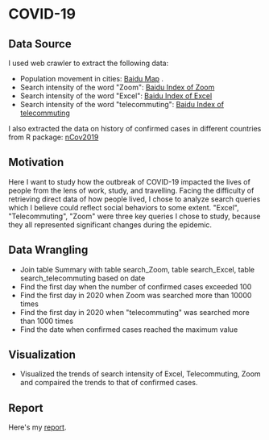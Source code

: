 # COVID-19
## Data Source
I used web crawler to extract the following data:
- Population movement in cities: [Baidu Map](http://qianxi.baidu.com/) .
- Search intensity of the word "Zoom": [Baidu Index of Zoom](http://index.baidu.com/v2/main/index.html#/trend/zoom?words=zoom)
- Search intensity of the word "Excel": [Baidu Index of Excel](http://index.baidu.com/v2/main/index.html#/trend/excel?words=excel)
- Search intensity of the word "telecommuting": [Baidu Index of telecommuting](http://index.baidu.com/v2/main/index.html#/trend/%E8%BF%9C%E7%A8%8B%E5%8A%9E%E5%85%AC?words=%E8%BF%9C%E7%A8%8B%E5%8A%9E%E5%85%AC)

I also extracted the data on history of confirmed cases in different countries from R package: [nCov2019](https://github.com/canghailan/Wuhan-2019-nCoV)

## Motivation
Here I want to study how the outbreak of COVID-19 impacted the lives of people from the lens of work, study, and travelling.
Facing the difficulty of retrieving direct data of how people lived, I chose to analyze search queries which I believe could reflect social behaviors to some extent. "Excel", "Telecommuting", "Zoom" were three key queries I chose to study, because they all represented significant changes during the epidemic. 

## Data Wrangling
- Join table Summary with table search_Zoom, table search_Excel, table search_telecommuting based on date
- Find the first day when the number of confirmed cases exceeded 100
- Find the first day in 2020 when Zoom was searched more than 10000 times
- Find the first day in 2020 when "telecommuting" was searched more than 1000 times
- Find the date when confirmed cases reached the maximum value

## Visualization
- Visualized the trends of search intensity of Excel, Telecommuting, Zoom and compaired the trends to that of confirmed cases.

## Report 
Here's my [report](https://rpubs.com/Ciel_Zhao/586497).
